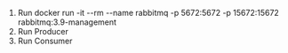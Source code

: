 1. Run docker run -it --rm --name rabbitmq -p 5672:5672 -p 15672:15672 rabbitmq:3.9-management
2. Run Producer
3. Run Consumer
